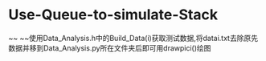 # Use-Queue-to-simulate-Stack
~~ ~~使用Data_Analysis.h中的Build_Data(i)获取测试数据,将datai.txt去除原先数据并移到Data_Analysis.py所在文件夹后即可用drawpici()绘图
